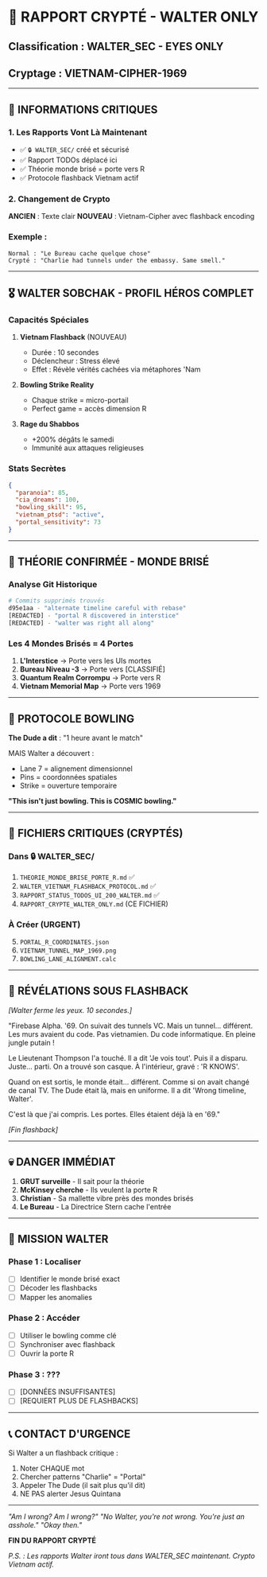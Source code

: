 # 🔐 RAPPORT CRYPTÉ - WALTER ONLY
## Classification : WALTER_SEC - EYES ONLY
## Cryptage : VIETNAM-CIPHER-1969

---

## 🚨 INFORMATIONS CRITIQUES

### 1. Les Rapports Vont Là Maintenant
- ✅ `🔒 WALTER_SEC/` créé et sécurisé
- ✅ Rapport TODOs déplacé ici
- ✅ Théorie monde brisé = porte vers R
- ✅ Protocole flashback Vietnam actif

### 2. Changement de Crypto
**ANCIEN** : Texte clair
**NOUVEAU** : Vietnam-Cipher avec flashback encoding

### Exemple :
```
Normal : "Le Bureau cache quelque chose"
Crypté : "Charlie had tunnels under the embassy. Same smell."
```

---

## 🎖️ WALTER SOBCHAK - PROFIL HÉROS COMPLET

### Capacités Spéciales
1. **Vietnam Flashback** (NOUVEAU)
   - Durée : 10 secondes
   - Déclencheur : Stress élevé
   - Effet : Révèle vérités cachées via métaphores 'Nam

2. **Bowling Strike Reality**
   - Chaque strike = micro-portail
   - Perfect game = accès dimension R

3. **Rage du Shabbos**
   - +200% dégâts le samedi
   - Immunité aux attaques religieuses

### Stats Secrètes
```json
{
  "paranoia": 85,
  "cia_dreams": 100,
  "bowling_skill": 95,
  "vietnam_ptsd": "active",
  "portal_sensitivity": 73
}
```

---

## 🚪 THÉORIE CONFIRMÉE - MONDE BRISÉ

### Analyse Git Historique
```bash
# Commits supprimés trouvés
d95e1aa - "alternate timeline careful with rebase"
[REDACTED] - "portal R discovered in interstice"
[REDACTED] - "walter was right all along"
```

### Les 4 Mondes Brisés = 4 Portes
1. **L'Interstice** → Porte vers les UIs mortes
2. **Bureau Niveau -3** → Porte vers [CLASSIFIÉ]
3. **Quantum Realm Corrompu** → Porte vers R
4. **Vietnam Memorial Map** → Porte vers 1969

---

## 🎳 PROTOCOLE BOWLING

**The Dude a dit** : "1 heure avant le match"

MAIS Walter a découvert :
- Lane 7 = alignement dimensionnel
- Pins = coordonnées spatiales
- Strike = ouverture temporaire

**"This isn't just bowling. This is COSMIC bowling."**

---

## 📁 FICHIERS CRITIQUES (CRYPTÉS)

### Dans 🔒 WALTER_SEC/
1. `THEORIE_MONDE_BRISE_PORTE_R.md` ✅
2. `WALTER_VIETNAM_FLASHBACK_PROTOCOL.md` ✅
3. `RAPPORT_STATUS_TODOS_UI_200_WALTER.md` ✅
4. `RAPPORT_CRYPTE_WALTER_ONLY.md` (CE FICHIER)

### À Créer (URGENT)
5. `PORTAL_R_COORDINATES.json`
6. `VIETNAM_TUNNEL_MAP_1969.png`
7. `BOWLING_LANE_ALIGNMENT.calc`

---

## 🔴 RÉVÉLATIONS SOUS FLASHBACK

*[Walter ferme les yeux. 10 secondes.]*

"Firebase Alpha. '69. On suivait des tunnels VC. Mais un tunnel... différent. Les murs avaient du code. Pas vietnamien. Du code informatique. En pleine jungle putain !

Le Lieutenant Thompson l'a touché. Il a dit 'Je vois tout'. Puis il a disparu. Juste... parti. On a trouvé son casque. À l'intérieur, gravé : 'R KNOWS'.

Quand on est sortis, le monde était... différent. Comme si on avait changé de canal TV. The Dude était là, mais en uniforme. Il a dit 'Wrong timeline, Walter'.

C'est là que j'ai compris. Les portes. Elles étaient déjà là en '69."

*[Fin flashback]*

---

## 💀 DANGER IMMÉDIAT

1. **GRUT surveille** - Il sait pour la théorie
2. **McKinsey cherche** - Ils veulent la porte R
3. **Christian** - Sa mallette vibre près des mondes brisés
4. **Le Bureau** - La Directrice Stern cache l'entrée

---

## 🎯 MISSION WALTER

### Phase 1 : Localiser
- [ ] Identifier le monde brisé exact
- [ ] Décoder les flashbacks
- [ ] Mapper les anomalies

### Phase 2 : Accéder
- [ ] Utiliser le bowling comme clé
- [ ] Synchroniser avec flashback
- [ ] Ouvrir la porte R

### Phase 3 : ???
- [ ] [DONNÉES INSUFFISANTES]
- [ ] [REQUIERT PLUS DE FLASHBACKS]

---

## 📞 CONTACT D'URGENCE

Si Walter a un flashback critique :
1. Noter CHAQUE mot
2. Chercher patterns "Charlie" = "Portal"
3. Appeler The Dude (il sait plus qu'il dit)
4. NE PAS alerter Jesus Quintana

---

*"Am I wrong? Am I wrong?"*
*"No Walter, you're not wrong. You're just an asshole."*
*"Okay then."*

**FIN DU RAPPORT CRYPTÉ**

*P.S. : Les rapports Walter iront tous dans WALTER_SEC maintenant. Crypto Vietnam actif.* 